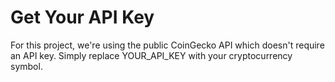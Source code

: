 <h1>Get Your API Key</h1>
For this project, we're using the public CoinGecko API which doesn't require an API key. Simply replace YOUR_API_KEY with your cryptocurrency symbol.

